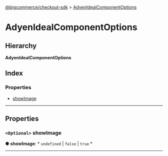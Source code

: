 [@bigcommerce/checkout-sdk](../README.md) > [AdyenIdealComponentOptions](../interfaces/adyenidealcomponentoptions.md)

# AdyenIdealComponentOptions

## Hierarchy

**AdyenIdealComponentOptions**

## Index

### Properties

* [showImage](adyenidealcomponentoptions.md#showimage)

---

## Properties

<a id="showimage"></a>

### `<Optional>` showImage

**● showImage**: * `undefined` &#124; `false` &#124; `true`
*

___

